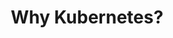 ---
title: "Why Kubernetes?"
description: "Kubernetes is a powerful platform for managing containerized applications at scale. This section explores the reasons why Kubernetes has become the de facto standard for container orchestration, its benefits, and how it can help streamline application deployment and management."
banner: "98e16360-a366-4b78-8e0a-031da07fdacb/images/kubernetes-icon.svg"
weight: 2
---